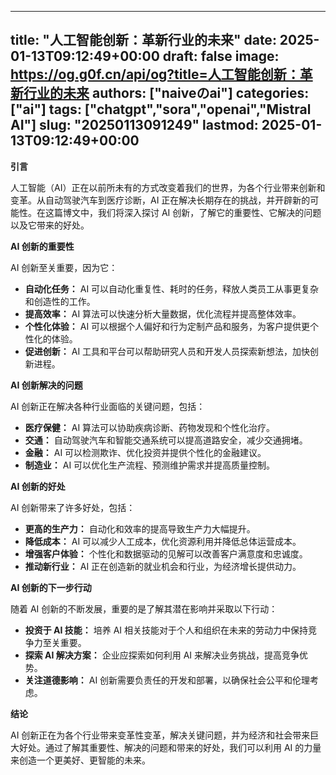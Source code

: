 
---
title: "人工智能创新：革新行业的未来"
date: 2025-01-13T09:12:49+00:00
draft: false
image: https://og.g0f.cn/api/og?title=人工智能创新：革新行业的未来
authors: ["naiveのai"]
categories: ["ai"]
tags: ["chatgpt","sora","openai","Mistral AI"]
slug: "20250113091249"
lastmod: 2025-01-13T09:12:49+00:00
---
**引言**

人工智能（AI）正在以前所未有的方式改变着我们的世界，为各个行业带来创新和变革。从自动驾驶汽车到医疗诊断，AI 正在解决长期存在的挑战，并开辟新的可能性。在这篇博文中，我们将深入探讨 AI 创新，了解它的重要性、它解决的问题以及它带来的好处。

**AI 创新的重要性**

AI 创新至关重要，因为它：

- **自动化任务：** AI 可以自动化重复性、耗时的任务，释放人类员工从事更复杂和创造性的工作。
- **提高效率：** AI 算法可以快速分析大量数据，优化流程并提高整体效率。
- **个性化体验：** AI 可以根据个人偏好和行为定制产品和服务，为客户提供更个性化的体验。
- **促进创新：** AI 工具和平台可以帮助研究人员和开发人员探索新想法，加快创新进程。

**AI 创新解决的问题**

AI 创新正在解决各种行业面临的关键问题，包括：

- **医疗保健：** AI 算法可以协助疾病诊断、药物发现和个性化治疗。
- **交通：** 自动驾驶汽车和智能交通系统可以提高道路安全，减少交通拥堵。
- **金融：** AI 可以检测欺诈、优化投资并提供个性化的金融建议。
- **制造业：** AI 可以优化生产流程、预测维护需求并提高质量控制。

**AI 创新的好处**

AI 创新带来了许多好处，包括：

- **更高的生产力：** 自动化和效率的提高导致生产力大幅提升。
- **降低成本：** AI 可以减少人工成本，优化资源利用并降低总体运营成本。
- **增强客户体验：** 个性化和数据驱动的见解可以改善客户满意度和忠诚度。
- **推动新行业：** AI 正在创造新的就业机会和行业，为经济增长提供动力。

**AI 创新的下一步行动**

随着 AI 创新的不断发展，重要的是了解其潜在影响并采取以下行动：

- **投资于 AI 技能：** 培养 AI 相关技能对于个人和组织在未来的劳动力中保持竞争力至关重要。
- **探索 AI 解决方案：** 企业应探索如何利用 AI 来解决业务挑战，提高竞争优势。
- **关注道德影响：** AI 创新需要负责任的开发和部署，以确保社会公平和伦理考虑。

**结论**

AI 创新正在为各个行业带来变革性变革，解决关键问题，并为经济和社会带来巨大好处。通过了解其重要性、解决的问题和带来的好处，我们可以利用 AI 的力量来创造一个更美好、更智能的未来。